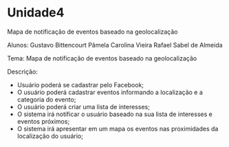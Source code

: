 # Unidade4
Mapa de notificação de eventos baseado na geolocalização
		
Alunos:
Gustavo Bittencourt
Pâmela Carolina Vieira
Rafael Sabel de Almeida

Tema: Mapa de notificação de eventos baseado na geolocalização

Descrição: 
- Usuário poderá se cadastrar pelo Facebook;
- O usuário poderá cadastrar eventos informando a localização e a categoria do evento;
- O usuário poderá criar uma lista de interesses;
- O sistema irá notificar o usuário baseado na sua lista de interesses e eventos próximos;
- O sistema irá apresentar em um mapa os eventos nas proximidades da localização do usuário;
